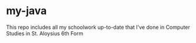 # my-java
This repo includes all my schoolwork up-to-date that I've done in Computer Studies in St. Aloysius 6th Form
